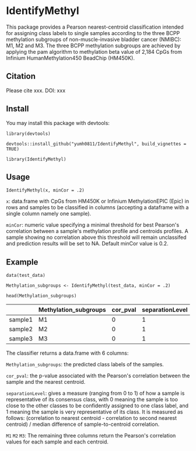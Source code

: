 # IdentifyMethyl

This package provides a Pearson nearest-centroid classification intended for assigning class labels to single samples according to the three BCPP methylation subgroups of non-muscle-invasive bladder cancer (NMIBC): M1, M2 and M3. The three BCPP methylation subgroups are achieved by applying the pam algorithm to methylation beta value of 2,184 CpGs from Infinium HumanMethylation450 BeadChip (HM450K).


## Citation 

Please cite xxx. DOI: xxx


## Install

You may install this package with devtools:
``` {r}
library(devtools)

devtools::install_github("yumh0811/IdentifyMethyl", build_vignettes = TRUE)

library(IdentifyMethyl)
```

## Usage

``` {r}
IdentifyMethyl(x, minCor = .2)
```
`x`:  data.frame with CpGs from HM450K or Infinium MethylationEPIC (Epic) in rows and samples to be classified in columns (accepting a dataframe with a single column namely one sample).

`minCor`: numeric value specifying a minimal threshold for best Pearson's correlation between a sample's methylation profile and centroids profiles. A sample showing no correlation above this threshold will remain unclassifed and prediction results will be set to NA. Default minCor value is 0.2.


## Example

``` {r}
data(test_data)

Methylation_subgroups <- IdentifyMethyl(test_data, minCor = .2)

head(Methylation_subgroups)
```
|         | Methylation_subgroups | cor_pval | separationLevel | M1          | M2         | M3         |
| ------- | --------------------- | -------- | --------------- | ----------- | ---------- | ---------- |
| sample1 | M1                    | 0        | 1               | 0.74934091  | -0.2140584 | -0.2067673 |
| sample2 | M2                    | 0        | 1               | -0.12962299 | 0.8082984  | -0.3620718 |
| sample3 | M3                    | 0        | 1               | 0.08225613  | -0.6091523 | 0.8532240  |

The classifier returns a data.frame with 6 columns:

`Methylation_subgroups`: the predicted class labels of the samples.

`cor_pval`: the p-value associated with the Pearson's correlation between the sample and the nearest centroid.

`separationLevel`: gives a measure (ranging from 0 to 1) of how a sample is representative of its consensus class, with 0 meaning the sample is too close to the other classes to be confidently assigned to one class label, and 1 meaning the sample is very representative of its class. It is measured as follows: (correlation to nearest centroid - correlation to second nearest centroid) / median difference of sample-to-centroid correlation.

`M1` `M2` `M3`: The remaining three columns return the Pearson's correlation values for each sample and each centroid. 
